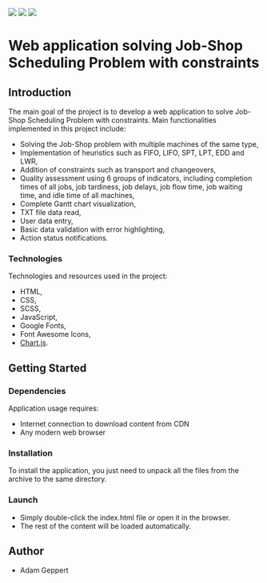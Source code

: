 <img src="https://img.shields.io/badge/HTML5-E34F26?style=for-the-badge&logo=html5&logoColor=white" /> <img src="https://img.shields.io/badge/CSS3-1572B6?style=for-the-badge&logo=css3&logoColor=white" /> <img src="https://img.shields.io/badge/JavaScript-323330?style=for-the-badge&logo=javascript&logoColor=F7DF1E" />

# Web application solving Job-Shop Scheduling Problem with constraints


## Introduction
The main goal of the project is to develop a web application to solve Job-Shop Scheduling Problem with constraints. Main functionalities implemented in this project include:
- Solving the Job-Shop problem with multiple machines of the same type,
- Implementation of heuristics such as FIFO, LIFO, SPT, LPT, EDD and LWR,
- Addition of constraints such as transport and changeovers,
- Quality assessment using 6 groups of indicators, including completion times of all jobs, job tardiness, job delays, job flow time, job waiting time, and idle time of all machines,
- Complete Gantt chart visualization,
- TXT file data read,
- User data entry,
- Basic data validation with error highlighting,
- Action status notifications.

### Technologies
Technologies and resources used in the project:
* HTML,
* CSS,
* SCSS,
* JavaScript,
* Google Fonts,
* Font Awesome Icons,
* [Chart.js](https://github.com/chartjs/Chart.js).


## Getting Started

### Dependencies
Application usage requires:
* Internet connection to download content from CDN
* Any modern web browser

### Installation
To install the application, you just need to unpack all the files from the archive to the same directory.

### Launch
* Simply double-click the index.html file or open it in the browser.
* The rest of the content will be loaded automatically.

## Author
* Adam Geppert
